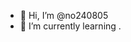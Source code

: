 - 👋 Hi, I’m @no240805
- 🌱 I’m currently learning .

<!---
no240805/no240805 is a ✨ special ✨ repository because its `README.md` (this file) appears on your GitHub profile.
You can click the Preview link to take a look at your changes.
--->
